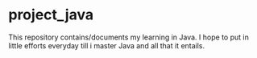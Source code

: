 # project_java
This repository contains/documents my learning in Java. I hope to put in little efforts everyday till i master Java and all that it entails.
